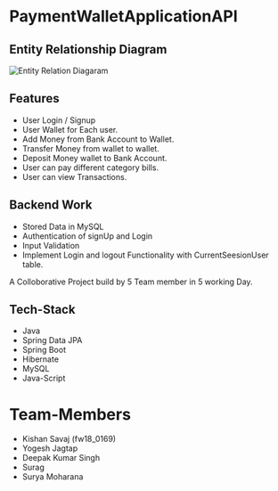 # PaymentWalletApplicationAPI

## Entity Relationship Diagram



![Entity Relation Diagaram]([https://ibb.co/rsLncR4](https://i.imgur.com/SeX80BI.jpg))

## Features
- User Login / Signup 
- User Wallet for Each user.
- Add Money from Bank Account to Wallet.
- Transfer Money from wallet to wallet.
- Deposit Money wallet to Bank Account.
- User can pay different category bills.
- User can view Transactions.

## Backend Work

- Stored Data in MySQL
- Authentication of signUp and Login
- Input Validation
- Implement Login and logout Functionality with CurrentSeesionUser table.


A Colloborative Project build by 5 Team member in 5 working Day.

## Tech-Stack

- Java
- Spring Data JPA
- Spring Boot
- Hibernate
- MySQL
- Java-Script

# Team-Members
- Kishan Savaj (fw18_0169)
- Yogesh Jagtap
- Deepak Kumar Singh
- Surag
- Surya Moharana
